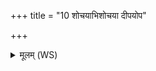 +++
title = "10 शोचयाभिशोचया दीपयोप"

+++
<details><summary>मूलम् (WS)</summary>

शोचयाभिशोचया दीपयोप दीपयः ।  
अहेरग्ने विषं त्वं तृणमिव कल्वलं दह ॥ ११ ॥
</details>